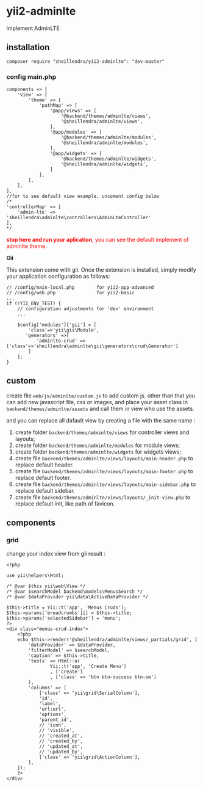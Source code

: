 # yii2-adminlte
Implement AdminLTE 


## installation

```composer require "sheillendra/yii2-adminlte": "dev-master"```

### config main.php

```
components => [
    'view' => [
        'theme' => [
            'pathMap' => [
                '@app/views' => [
                    '@backend/themes/adminlte/views',
                    '@sheillendra/adminlte/views',
                ],
                '@app/modules' => [
                    '@backend/themes/adminlte/modules',
                    '@sheillendra/adminlte/modules',
                ],
                '@app/widgets' => [
                    '@backend/themes/adminlte/widgets',
                    '@sheillendra/adminlte/widgets',
                ]
            ],
        ],
    ],
],
//for to see default view example, uncoment config below
/*
'controllerMap' => [
    'admin-lte' => 'sheillendra\adminlte\controllers\AdminLteController'
],
*/
```

<span style="color:red">**stop here and run your aplication**, you can see the default implement of adminlte theme.<span/>

**Gii**

This extension come with gii. Once the extension is installed, 
simply modify your application configuration as follows:
```
// /config/main-local.php        for yii2-app-advanced
// /config/web.php               for yii2-basic
...
if (!YII_ENV_TEST) {
    // configuration adjustments for 'dev' environment 
    ...
    
    $config['modules']['gii'] = [
        'class'=>'yii\gii\Module',
       'generators' =>[
           'adminlte-crud' => ['class'=>'sheillendra\adminlte\gii\generators\crud\Generator']
        ]
    ];
}
```

## custom

create file ```web/js/adminlte/custom.js``` to add custom js.
other than that you can add new javascript file, css or images,
and place your asset class in ```backend/themes/adminlte/assets```
and call them in view who use the assets.

and you can replace all dafault view by creating a file with the same name : 
1. create folder ```backend/themes/adminlte/views``` for controller views and layouts;
2. create folder ```backend/themes/adminlte/modules``` for module views;
3. create folder ```backend/themes/adminlte/widgets``` for widgets views;
4. create file ```backend/themes/adminlte/views/layouts/main-header.php``` to replace default header.
4. create file ```backend/themes/adminlte/views/layouts/main-footer.php``` to replace default footer.
4. create file ```backend/themes/adminlte/views/layouts/main-sidebar.php``` to replace default sidebar.
5. create file ```backend/themes/adminlte/views/layouts/_init-view.php``` to replace default init, like path of favicon.

## components

### grid

change your index view from gii result :
```
<?php

use yii\helpers\Html;

/* @var $this yii\web\View */
/* @var $searchModel backend\models\MenusSearch */
/* @var $dataProvider yii\data\ActiveDataProvider */

$this->title = Yii::t('app', 'Menus Cruds');
$this->params['breadcrumbs'][] = $this->title;
$this->params['selectedSidebar'] = 'menu';
?>
<div class="menus-crud-index">
    <?php
    echo $this->render('@sheillendra/adminlte/views/_partials/grid', [
        'dataProvider' => $dataProvider,
        'filterModel' => $searchModel,
        'caption' => $this->title,
        'tools' => Html::a(
                Yii::t('app', 'Create Menu')
                , ['create']
                , ['class' => 'btn btn-success btn-sm']
        ),
        'columns' => [
            ['class' => 'yii\grid\SerialColumn'],
            'id',
            'label',
            'url:url',
            'options',
            'parent_id',
            // 'icon',
            // 'visible',
            // 'created_at',
            // 'created_by',
            // 'updated_at',
            // 'updated_by',
            ['class' => 'yii\grid\ActionColumn'],
        ],
    ]);
    ?>
</div>
```
